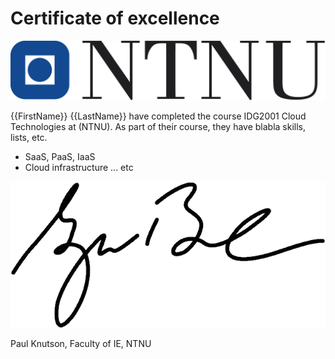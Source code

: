 # Certificate of excellence 
![NTNU-logo](./img/NTNU-logo.png) 

{{FirstName}} {{LastName}} have completed the course IDG2001 Cloud Technologies at (NTNU). As part of their course, they have blabla skills, lists, etc. 
- SaaS, PaaS, IaaS 
- Cloud infrastructure ... etc 

![Signature](./img/signature.png) 

Paul Knutson, Faculty of IE, NTNU
